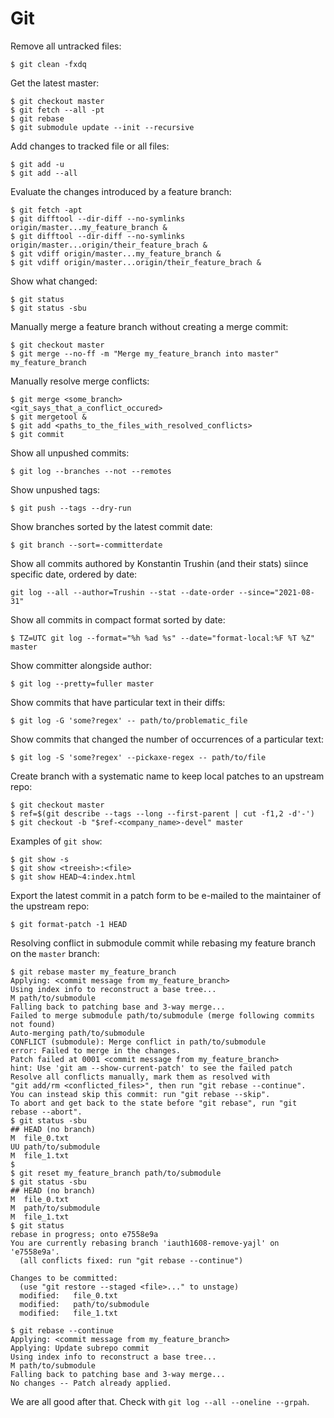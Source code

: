 # Git

Remove all untracked files:
```shell
$ git clean -fxdq
```

Get the latest master:
```shell
$ git checkout master
$ git fetch --all -pt
$ git rebase
$ git submodule update --init --recursive
```

Add changes to tracked file or all files:
```shell
$ git add -u
$ git add --all
```

Evaluate the changes introduced by a feature branch:
```shell
$ git fetch -apt
$ git difftool --dir-diff --no-symlinks origin/master...my_feature_branch &
$ git difftool --dir-diff --no-symlinks origin/master...origin/their_feature_brach &
$ git vdiff origin/master...my_feature_branch &
$ git vdiff origin/master...origin/their_feature_brach &
```

Show what changed:
```shell
$ git status
$ git status -sbu
```

Manually merge a feature branch without creating a merge commit:
```shell
$ git checkout master
$ git merge --no-ff -m "Merge my_feature_branch into master" my_feature_branch
```

Manually resolve merge conflicts:
```shell
$ git merge <some_branch>
<git_says_that_a_conflict_occured>
$ git mergetool &
$ git add <paths_to_the_files_with_resolved_conflicts>
$ git commit
```

Show all unpushed commits:
```shell
$ git log --branches --not --remotes
```

Show unpushed tags:
```shell
$ git push --tags --dry-run
```

Show branches sorted by the latest commit date:
```shell
$ git branch --sort=-committerdate
```

Show all commits authored by Konstantin Trushin (and their stats)
siince specific date, ordered by date:
```shell
git log --all --author=Trushin --stat --date-order --since="2021-08-31"
```

Show all commits in compact format sorted by date:
```shell
$ TZ=UTC git log --format="%h %ad %s" --date="format-local:%F %T %Z" master
```

Show committer alongside author:
```shell
$ git log --pretty=fuller master
```

Show commits that have particular text in their diffs:
```shell
$ git log -G 'some?regex' -- path/to/problematic_file
```

Show commits that changed the number of occurrences of a particular text:
```shell
$ git log -S 'some?regex' --pickaxe-regex -- path/to/file
```

Create branch with a systematic name to keep local patches to an upstream repo:
```shell
$ git checkout master
$ ref=$(git describe --tags --long --first-parent | cut -f1,2 -d'-')
$ git checkout -b "$ref-<company_name>-devel" master
```

Examples of `git show`:
```shell
$ git show -s
$ git show <treeish>:<file>
$ git show HEAD~4:index.html
```

Export the latest commit in a patch form to be e-mailed to the maintainer
of the upstream repo:
```shell
$ git format-patch -1 HEAD
```

Resolving conflict in submodule commit while rebasing my feature branch on
the `master` branch:
```shell
$ git rebase master my_feature_branch
Applying: <commit message from my_feature_branch>
Using index info to reconstruct a base tree...
M path/to/submodule
Falling back to patching base and 3-way merge...
Failed to merge submodule path/to/submodule (merge following commits not found)
Auto-merging path/to/submodule
CONFLICT (submodule): Merge conflict in path/to/submodule
error: Failed to merge in the changes.
Patch failed at 0001 <commit message from my_feature_branch>
hint: Use 'git am --show-current-patch' to see the failed patch
Resolve all conflicts manually, mark them as resolved with
"git add/rm <conflicted_files>", then run "git rebase --continue".
You can instead skip this commit: run "git rebase --skip".
To abort and get back to the state before "git rebase", run "git rebase --abort".
$ git status -sbu
## HEAD (no branch)
M  file_0.txt
UU path/to/submodule
M  file_1.txt
$
$ git reset my_feature_branch path/to/submodule
$ git status -sbu
## HEAD (no branch)
M  file_0.txt
M  path/to/submodule
M  file_1.txt
$ git status
rebase in progress; onto e7558e9a
You are currently rebasing branch 'iauth1608-remove-yajl' on 'e7558e9a'.
  (all conflicts fixed: run "git rebase --continue")

Changes to be committed:
  (use "git restore --staged <file>..." to unstage)
  modified:   file_0.txt
  modified:   path/to/submodule
  modified:   file_1.txt

$ git rebase --continue
Applying: <commit message from my_feature_branch>
Applying: Update subrepo commit
Using index info to reconstruct a base tree...
M path/to/submodule
Falling back to patching base and 3-way merge...
No changes -- Patch already applied.
```
We are all good after that. Check with `git log --all --oneline --grpah`.

